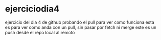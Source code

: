 # ejerciciodia4
ejercicio del dia 4 de github
probando el pull para ver como funciona
esta es para ver como anda con un pull, sin pasar por fetch ni merge
este es un push desde el repo local al remoto